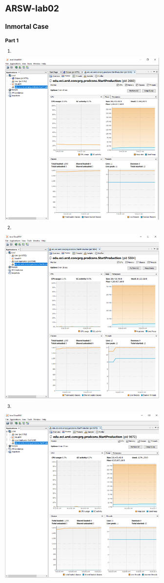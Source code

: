 # ARSW-lab02

## Inmortal Case

### Part 1
1. 
![Alt Text](https://github.com/MiguelASG/ARSW-lab02/blob/master/imagenes/1.1.PNG)

2.
![Alt Text](https://github.com/MiguelASG/ARSW-lab02/blob/master/imagenes/1.2.PNG)

3.
![Alt Text](https://github.com/MiguelASG/ARSW-lab02/blob/master/imagenes/1.3.PNG)
